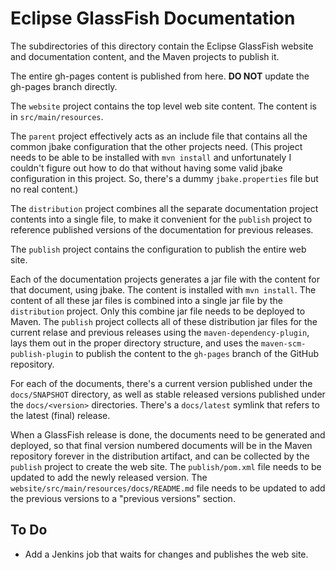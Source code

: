 # Eclipse GlassFish Documentation

The subdirectories of this directory contain the Eclipse GlassFish
website and documentation content, and the Maven projects to publish it.

The entire gh-pages content is published from here.
**DO NOT** update the gh-pages branch directly.

The `website` project contains the top level web site content.
The content is in `src/main/resources`.

The `parent` project effectively acts as an include file that contains
all the common jbake configuration that the other projects need.
(This project needs to be able to be installed with `mvn install`
and unfortunately I couldn't figure out how to do that without having
some valid jbake configuration in this project.
So, there's a dummy `jbake.properties` file but no real content.)

The `distribution` project combines all the separate documentation
project contents into a single file, to make it convenient for
the `publish` project to reference published versions of the
documentation for previous releases.

The `publish` project contains the configuration to publish the
entire web site.

Each of the documentation projects generates a jar file with the
content for that document, using jbake.
The content is installed with `mvn install`.
The content of all these jar files is combined into a single jar
file by the `distribution` project.
Only this combine jar file needs to be deployed to Maven.
The `publish` project collects all of these distribution jar files
for the current relase and previous releases  using the
`maven-dependency-plugin`, lays them out in the proper directory
structure, and uses the `maven-scm-publish-plugin` to publish
the content to the `gh-pages` branch of the GitHub repository.

For each of the documents, there's a current version published under
the `docs/SNAPSHOT` directory, as well as stable released versions
published under the `docs/<version>` directories.
There's a `docs/latest` symlink that refers to the latest (final) release.

When a GlassFish release is done, the documents need to be generated
and deployed, so that final version numbered documents will be in the
Maven repository forever in the distribution artifact, and can be
collected by the `publish` project to create the web site.
The `publish/pom.xml` file needs to be updated to add the newly released
version.
The `website/src/main/resources/docs/README.md` file needs to be updated
to add the previous versions to a "previous versions" section.

## To Do

* Add a Jenkins job that waits for changes and publishes the web site.
